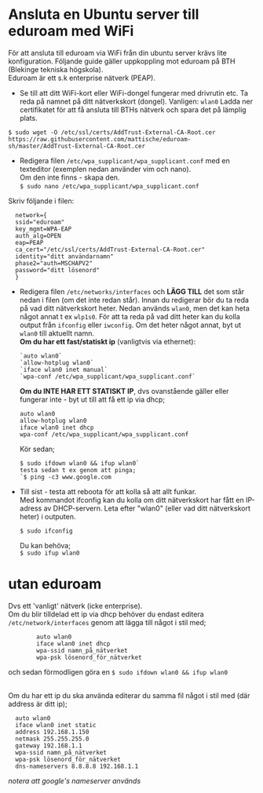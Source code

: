 # Ansluta en Ubuntu server till eduroam med WiFi

För att ansluta till eduroam via WiFi från din ubuntu server krävs lite konfiguration. Följande guide gäller uppkoppling mot eduroam på BTH (Blekinge tekniska högskola).  
Eduroam är ett s.k enterprise nätverk (PEAP).  

+ Se till att ditt WiFi-kort eller WiFi-dongel fungerar med drivrutin etc.
Ta reda på namnet på ditt nätverkskort (dongel). Vanligen: `wlan0`
Ladda ner certifikatet för att få ansluta till BTHs nätverk och spara det på lämplig plats.

`$ sudo wget -O /etc/ssl/certs/AddTrust-External-CA-Root.cer https://raw.githubusercontent.com/mattische/eduroam-sh/master/AddTrust-External-CA-Root.cer`

+ Redigera filen `/etc/wpa_supplicant/wpa_supplicant.conf` med en texteditor (exemplen nedan använder vim och nano).  
      Om den inte finns - skapa den.  
      `$ sudo nano /etc/wpa_supplicant/wpa_supplicant.conf` 



Skriv följande i filen:

      network={  
      ssid="eduroam"  
      key_mgmt=WPA-EAP  
      auth_alg=OPEN  
      eap=PEAP  
      ca_cert="/etc/ssl/certs/AddTrust-External-CA-Root.cer"  
      identity="ditt användarnamn"  
      phase2="auth=MSCHAPV2"  
      password="ditt lösenord"  
      }  

+ Redigera filen `/etc/networks/interfaces` och **LÄGG TILL** det som står nedan i filen (om det inte redan står). Innan du redigerar bör du ta reda på vad ditt nätverkskort heter. Nedan används `wlan0`, men det kan heta något annat t ex `wlp1s0`. För att ta reda på vad ditt heter kan du kolla output från `ifconfig` eller `iwconfig`. Om det heter något annat, byt ut `wlan0` till aktuellt namn.  
**Om du har ett fast/statiskt ip** (vanligtvis via ethernet):  

      `auto wlan0`  
      `allow-hotplug wlan0`  
      `iface wlan0 inet manual`  
      `wpa-conf /etc/wpa_supplicant/wpa_supplicant.conf`  

  **Om du INTE HAR ETT STATISKT IP**, dvs ovanstående gäller eller fungerar inte - byt ut till att få ett ip via dhcp;

      auto wlan0  
      allow-hotplug wlan0  
      iface wlan0 inet dhcp  
      wpa-conf /etc/wpa_supplicant/wpa_supplicant.conf  
      
  Kör sedan;

      $ sudo ifdown wlan0 && ifup wlan0`
      testa sedan t ex genom att pinga;
      `$ ping -c3 www.google.com

+ Till sist - testa att reboota för att kolla så att allt funkar.   
Med kommandot ifconfig kan du kolla om ditt nätverkskort har fått en IP-adress av DHCP-servern. Leta efter "wlan0" (eller vad ditt nätverkskort heter) i outputen.

  `$ sudo ifconfig`

  Du kan behöva;  
  `$ sudo ifup wlan0` 


# utan eduroam  
Dvs ett 'vanligt' nätverk (icke enterprise).  
Om du blir tilldelad ett ip via dhcp behöver du endast editera `/etc/network/interfaces` genom att lägga till något i stil med;  

            auto wlan0  
            iface wlan0 inet dhcp
            wpa-ssid namn_på_nätverket
            wpa-psk lösenord_för_nätverket  

och sedan förmodligen göra en `$ sudo ifdown wlan0 && ifup wlan0`

<br>
Om du har ett ip du ska använda editerar du samma fil något i stil med (där address är ditt ip);  

      auto wlan0
      iface wlan0 inet static
      address 192.168.1.150
      netmask 255.255.255.0
      gateway 192.168.1.1
      wpa-ssid namn_på_nätverket
      wpa-psk lösenord_för_nätverket
      dns-nameservers 8.8.8.8 192.168.1.1  

_notera att google's nameserver används_
